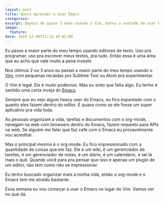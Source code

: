 ```yaml
---
layout: post
title: Quero Aprender a Usar Emacs
categories: 
excerpt: Depois de quase 3 anos usando o Vim, bateu a vontade de usar Emacs.
image:
  feature:
date: 2015-12-08T21:13:18-02:00
---
```

Eu passo a maior parte do meu tempo usando editores de texto. Uso pra programar,
uso pra escrever meus textos, pra tudo. Então essa é uma área que eu acho que
vale muito a pena investir.

Nos últimos 2 ou 3 anos eu passei a maior parte do meu tempo usando o
[Vim][vim], com pequenas recaídas pro Sublime Text ou Atom pra experimentar.

O Vim é legal. Ele é muito poderoso. Mas eu sinto que falta algo. Eu tenho é
sentido uma certa inveja do [Emacs][emacs].

Sempre que eu vejo algum heavy user do Emacs, eu fico espantado com o quanto
eles fazem dentro do editor. É quase como se ele fosse um super aplicativo pra
vida toda.

As pessoas organizam a vida, tarefas e documentos com o org-mode, navegam na web
com browsers dentro do Emacs, fazem requests para APIs na web. Se alguém me
falar que faz café com o Emacs eu provavelmente vou acreditar.

Mas o principal mesmo é o org-mode. Eu fico impressionado com a quantidade de
coisas que ele faz. Ele é um wiki, é um gerenciador de tarefas, é um gerenciador
de notas, é um diário, é um calendário, e sei lá mais o quê. Quando você para
pra pensar que isso é apenas um plugin de um editor, não tem como não se
impressionar.

Eu tenho buscado organizar mais a minha vida, então o org-mode e o Emacs tem me
atraído bastante.

Essa semana eu vou começar a usar o Emacs no lugar do Vim. Vamos ver no que dá.

[emacs]:https://www.gnu.org/software/emacs/
[vim]:www.vim.org
